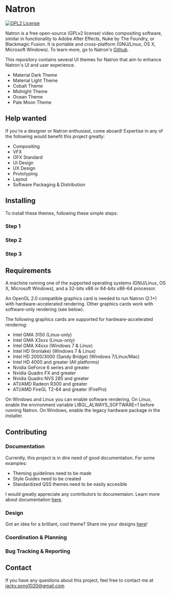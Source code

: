Natron 
======

[![GPL2 License](http://img.shields.io/:license-gpl2-blue.svg?style=flat-square)](https://github.com/NatronGitHub/Natron/blob/master/LICENSE) 


Natron is a free open-source (GPLv2 license) video compositing
software, similar in functionality to Adobe After Effects, Nuke by The
Foundry, or Blackmagic Fusion. It is portable and cross-platform (GNU/Linux, OS X, Microsoft Windows). To learn more, go to Natron's [Github](https://github.com/NatronGitHub/Natron).

This repository contains several UI themes for Natron that aim to enhance Natron's UI and user experience. 

* Material Dark Theme
* Material Light Theme
* Cobalt Theme
* Midnight Theme
* Ocean Theme
* Pale Moon Theme

Help wanted
-----------

If you're a designer or Natron enthusiast, come aboard! Expertise in any of the following would benefit this project greatly:

* Compositing
* VFX
* OFX Standard
* UI Design
* UX Design
* Prototyping
* Layout
* Software Packaging & Distribution


Installing
----------

To install these themes, following these simple steps:

### Step 1

### Step 2

### Step 3


Requirements
------------

A machine running one of the supported operating systems (GNU/Linux, OS X,
Microsoft Windows), and a 32-bits x86 or 64-bits x86-64 processor.

An OpenGL 2.0 compatible graphics card is needed to run Natron (2.1+) with hardware-accelerated rendering. Other graphics cards work with software-only rendering (see below).

The following graphics cards are supported for hardware-accelerated rendering:

* Intel GMA 3150 (Linux-only)
* Intel GMA X3xxx (Linux-only)
* Intel GMA X4xxx (Windows 7 & Linux)
* Intel HD (Ironlake) (Windows 7 & Linux)
* Intel HD 2000/3000 (Sandy Bridge) (Windows 7/Linux/Mac)
* Intel HD 4000 and greater (All platforms)
* Nvidia GeForce 6 series and greater
* Nvidia Quadro FX and greater
* Nvidia Quadro NVS 285 and greater
* ATI/AMD Radeon R300 and greater
* ATI/AMD FireGL T2-64 and greater (FirePro)

On Windows and Linux you can enable software rendering. On Linux, enable the environment variable LIBGL_ALWAYS_SOFTWARE=1 before running Natron. On Windows, enable the legacy hardware package in the installer.

Contributing
------------

### Documentation

Currently, this project is in dire need of good documentation. For some examples:

* Theming guidelines need to be made
* Style Guides need to be created
* Standardized QSS themes need to be easily accesible

I would greatly appreciate any contributors to documentaion. Learn more about documentation [here](#).

### Design

Got an idea for a brilliant, cool theme? Share me your designs [here](https://github.com/Songtech-0912/natron-ui-ux-design)!

### Coordination & Planning

### Bug Tracking & Reporting


## Contact

If you have any questions about this project, feel free to contact me at jacky.song1020@gmail.com